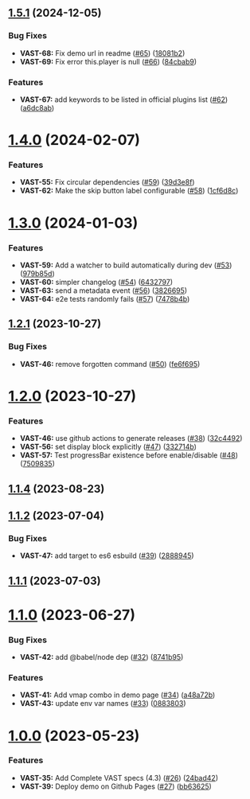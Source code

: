 ## [1.5.1](https://github.com/ArteGEIE/videojs-vast/compare/1.4.0...1.5.1) (2024-12-05)


### Bug Fixes

* **VAST-68:** Fix demo url in readme ([#65](https://github.com/ArteGEIE/videojs-vast/issues/65)) ([18081b2](https://github.com/ArteGEIE/videojs-vast/commit/18081b2f71b47e3010bb50d4509acaa5e873aff5))
* **VAST-69:** Fix error this.player is null ([#66](https://github.com/ArteGEIE/videojs-vast/issues/66)) ([84cbab9](https://github.com/ArteGEIE/videojs-vast/commit/84cbab9abc2cff87bafa6c9c1f90f4cb1d252172))


### Features

* **VAST-67:** add keywords to be listed in official plugins list ([#62](https://github.com/ArteGEIE/videojs-vast/issues/62)) ([a6dc8ab](https://github.com/ArteGEIE/videojs-vast/commit/a6dc8abd2476c687d75b2604f5ce874c8508dd94))



# [1.4.0](https://github.com/ArteGEIE/videojs-vast/compare/1.3.0...1.4.0) (2024-02-07)


### Features

* **VAST-55:** Fix circular dependencies ([#59](https://github.com/ArteGEIE/videojs-vast/issues/59)) ([39d3e8f](https://github.com/ArteGEIE/videojs-vast/commit/39d3e8f30984ea843971acd5416dabd57f6afa17))
* **VAST-62:** Make the skip button label configurable ([#58](https://github.com/ArteGEIE/videojs-vast/issues/58)) ([1cf6d8c](https://github.com/ArteGEIE/videojs-vast/commit/1cf6d8cd62fd96477f65abc1d4ed85c2a7d1b156))



# [1.3.0](https://github.com/ArteGEIE/videojs-vast/compare/1.2.1...1.3.0) (2024-01-03)


### Features

* **VAST-59:** Add a watcher to build automatically during dev ([#53](https://github.com/ArteGEIE/videojs-vast/issues/53)) ([979b85d](https://github.com/ArteGEIE/videojs-vast/commit/979b85daa727207a7508cb54eab41db937301e3f))
* **VAST-60:** simpler changelog ([#54](https://github.com/ArteGEIE/videojs-vast/issues/54)) ([6432797](https://github.com/ArteGEIE/videojs-vast/commit/643279736402c7c994cba3d843ed0f588c93be63))
* **VAST-63:** send a metadata event ([#56](https://github.com/ArteGEIE/videojs-vast/issues/56)) ([3826695](https://github.com/ArteGEIE/videojs-vast/commit/38266958b0d10672d3cdf83066eaca956ece03d0))
* **VAST-64:** e2e tests randomly fails ([#57](https://github.com/ArteGEIE/videojs-vast/issues/57)) ([7478b4b](https://github.com/ArteGEIE/videojs-vast/commit/7478b4b46819ab4d5fd2b1cdc929689aa0906eb5))



## [1.2.1](https://github.com/ArteGEIE/videojs-vast/compare/1.2.0...1.2.1) (2023-10-27)


### Bug Fixes

* **VAST-46:** remove forgotten command ([#50](https://github.com/ArteGEIE/videojs-vast/issues/50)) ([fe6f695](https://github.com/ArteGEIE/videojs-vast/commit/fe6f695f439fd66d620a67d52718e838ed873314))



# [1.2.0](https://github.com/ArteGEIE/videojs-vast/compare/1.1.4...1.2.0) (2023-10-27)


### Features

* **VAST-46:** use github actions to generate releases ([#38](https://github.com/ArteGEIE/videojs-vast/issues/38)) ([32c4492](https://github.com/ArteGEIE/videojs-vast/commit/32c44922644a5f79d18f7abfaec439c485728070))
* **VAST-56:** set display block explicitly ([#47](https://github.com/ArteGEIE/videojs-vast/issues/47)) ([332714b](https://github.com/ArteGEIE/videojs-vast/commit/332714b578cfc717e36a42a1720f8d122f97ed54))
* **VAST-57:** Test progressBar existence before enable/disable ([#48](https://github.com/ArteGEIE/videojs-vast/issues/48)) ([7509835](https://github.com/ArteGEIE/videojs-vast/commit/7509835d653a8b5c834bcec485de61f689de47dd))



## [1.1.4](https://github.com/ArteGEIE/videojs-vast/compare/1.1.3...1.1.4) (2023-08-23)



## [1.1.2](https://github.com/ArteGEIE/videojs-vast/compare/1.1.1...1.1.2) (2023-07-04)


### Bug Fixes

* **VAST-47:** add target to es6 esbuild ([#39](https://github.com/ArteGEIE/videojs-vast/issues/39)) ([2888945](https://github.com/ArteGEIE/videojs-vast/commit/2888945ea3dc1b4455b1da95d9d91624d6e26a76))



## [1.1.1](https://github.com/ArteGEIE/videojs-vast/compare/1.1.0...1.1.1) (2023-07-03)



# [1.1.0](https://github.com/ArteGEIE/videojs-vast/compare/1.0.1...1.1.0) (2023-06-27)


### Bug Fixes

* **VAST-42:** add @babel/node dep ([#32](https://github.com/ArteGEIE/videojs-vast/issues/32)) ([8741b95](https://github.com/ArteGEIE/videojs-vast/commit/8741b95e9db2f30418f394be01e6af71ad36fafd))


### Features

* **VAST-41:** Add vmap combo in demo page ([#34](https://github.com/ArteGEIE/videojs-vast/issues/34)) ([a48a72b](https://github.com/ArteGEIE/videojs-vast/commit/a48a72b538f3cbadff50072d180e0aff9c0e51a1))
* **VAST-43:** update env var names ([#33](https://github.com/ArteGEIE/videojs-vast/issues/33)) ([0883803](https://github.com/ArteGEIE/videojs-vast/commit/0883803c370edfb16058fb35899960a3fc03edeb))



# [1.0.0](https://github.com/ArteGEIE/videojs-vast/compare/v0.5.0-beta.1...1.0.0) (2023-05-23)


### Features

* **VAST-35:** Add Complete VAST specs (4.3) ([#26](https://github.com/ArteGEIE/videojs-vast/issues/26)) ([24bad42](https://github.com/ArteGEIE/videojs-vast/commit/24bad422ca6befd670e702a9f18bf15d13e10819))
* **VAST-39:** Deploy demo on Github Pages ([#27](https://github.com/ArteGEIE/videojs-vast/issues/27)) ([bb63625](https://github.com/ArteGEIE/videojs-vast/commit/bb636255ba7a25a9782ebbd90c8bb81cf047114a))
